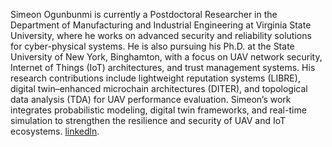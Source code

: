  Simeon Ogunbunmi is currently a Postdoctoral Researcher in the Department of Manufacturing and Industrial Engineering at Virginia State University, where he works on advanced security and reliability solutions for cyber-physical systems. He is also pursuing his Ph.D. at the State University of New York, Binghamton, with a focus on UAV network security, Internet of Things (IoT) architectures, and trust management systems. His research contributions include lightweight reputation systems (LIBRE), digital twin–enhanced microchain architectures (DITER), and topological data analysis (TDA) for UAV performance evaluation. Simeon’s work integrates probabilistic modeling, digital twin frameworks, and real-time simulation to strengthen the resilience and security of UAV and IoT ecosystems. [linkedln](https://linkedin.com/in/simeon-ogunbunmi). 

 
<!-- Put your address / P.O. box / other info right below your picture. You can also disable any these elements by editing `profile` property of the YAML header of your `_pages/about.md`. Edit `_bibliography/papers.bib` and Jekyll will render your [publications page](/al-folio/publications/) automatically.

Link to your social media connections, too. This theme is set up to use [Font Awesome icons](https://fontawesome.com/) and [Academicons](https://jpswalsh.github.io/academicons/), like the ones below. Add your Facebook, Twitter, LinkedIn, Google Scholar, or just disable all of them. -->
